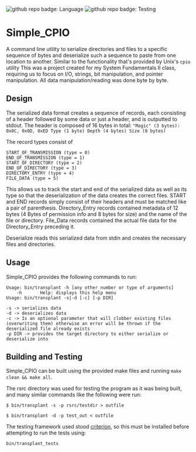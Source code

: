 ![github repo badge: Language](https://img.shields.io/badge/Language-C-181717?color=red) ![github repo badge: Testing](https://img.shields.io/badge/Testing-Criterion-181717?color=orange)

# Simple_CPIO

A command line utility to serialize directories and files to a specific sequence of bytes and deserialize such a sequence to paste from one location to another. Similar to the functionality that's provided by Unix's ```cpio``` utility This was a project created for my System Fundamentals II class, requiring us to focus on I/O, strings, bit manipulation, and pointer manipulation. All data manipulation/reading was done byte by byte. 

## Design  

The serialized data format creates a sequence of records, each consisting of a header followed by some data or just a header, and is outputted to stdout. The header is composed of 16 bytes in total: 
```"Magic" (3 bytes): 0x0C, 0x0D, 0xED Type (1 byte) Depth (4 bytes) Size (8 bytes)``` 

The record types consist of  
```
START_OF_TRANSMISSION (type = 0)
END_OF_TRANSMISSION (type = 1)
START_OF_DIRECTORY (type = 2)
END_OF_DIRECTORY (type = 3)
DIRECTORY_ENTRY (type = 4)
FILE_DATA (type = 5)
```

This allows us to track the start and end of the serialized data as well as its type so that the deserialization of the data creates the correct files. START and END records simply consist of their headers and must be matched like a pair of parenthesis. Directory_Entry records contained metadata of 12 bytes (4 Bytes of permission info and 8 bytes for size) and the name of the file or directory. File_Data records contained the actual file data for the Directory_Entry preceding it. 

Deserialize reads this serialized data from stdin and creates the necessary files and directories.  

## Usage   
Simple_CPIO provides the following commands to run: 
```
Usage: bin/transplant -h [any other number or type of arguments]
    -h       Help: displays this help menu
Usage: bin/transplant -s|-d [-c] [-p DIR]

-s -> serializes data
-d -> deserializes data
-c -> Is an optional parameter that will clobber existing files (overwriting them) otherwise an error will be thrown if the deserialized file already exists
-p DIR -> provides the target directory to either serialize or deserialize into
```
## Building and Testing   

Simple_CPIO can be built using the provided make files and running ```make clean && make all```.  

The rsrc directory was used for testing the program as it was being built, and many similar commands like the following were run: 

```
$ bin/transplant -s -p rsrc/testdir > outfile

$ bin/transplant -d -p test_out < outfile
```

The testing framework used stood [criterion](https://github.com/Snaipe/Criterion), so this must be installed before attempting to run the tests using: 

```bin/transplant_tests```


